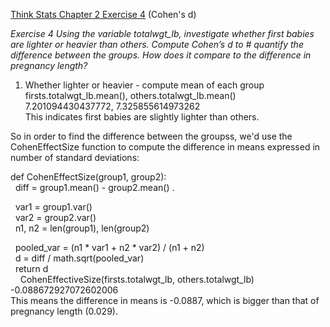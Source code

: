 [Think Stats Chapter 2 Exercise 4](http://greenteapress.com/thinkstats2/html/thinkstats2003.html#toc24) (Cohen's d)

*Exercise 4   Using the variable totalwgt_lb, investigate whether first babies are lighter or heavier than others. Compute Cohen’s d to  # quantify the difference between the groups. How does it compare to the difference in pregnancy length?*


1. Whether lighter or heavier - compute mean of each group  
firsts.totalwgt_lb.mean(), others.totalwgt_lb.mean()   
7.201094430437772, 7.325855614973262  
This indicates first babies are slightly lighter than others.  

So in order to find the difference between the groupss, we'd use the CohenEffectSize function to compute the difference in means expressed in number of standard deviations:

def CohenEffectSize(group1, group2):  
    diff = group1.mean() - group2.mean() .  

    var1 = group1.var()  
    var2 = group2.var()   
    n1, n2 = len(group1), len(group2)  

    pooled_var = (n1 * var1 + n2 * var2) / (n1 + n2)   
    d = diff / math.sqrt(pooled_var)   
    return d  
    
CohenEffectiveSize(firsts.totalwgt_lb, others.totalwgt_lb)   
-0.088672927072602006  
This means the difference in means is -0.0887, which is bigger than that of pregnancy length (0.029). 
